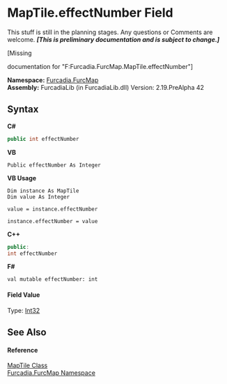# MapTile.effectNumber Field
This stuff is still in the planning stages. Any questions or Comments are welcome. _**\[This is preliminary documentation and is subject to change.\]**_

\[Missing <summary> documentation for "F:Furcadia.FurcMap.MapTile.effectNumber"\]

**Namespace:**&nbsp;<a href="N_Furcadia_FurcMap">Furcadia.FurcMap</a><br />**Assembly:**&nbsp;FurcadiaLib (in FurcadiaLib.dll) Version: 2.19.PreAlpha 42

## Syntax

**C#**<br />
``` C#
public int effectNumber
```

**VB**<br />
``` VB
Public effectNumber As Integer
```

**VB Usage**<br />
``` VB Usage
Dim instance As MapTile
Dim value As Integer

value = instance.effectNumber

instance.effectNumber = value
```

**C++**<br />
``` C++
public:
int effectNumber
```

**F#**<br />
``` F#
val mutable effectNumber: int
```


#### Field Value
Type: <a href="http://msdn2.microsoft.com/en-us/library/td2s409d" target="_blank">Int32</a>

## See Also


#### Reference
<a href="T_Furcadia_FurcMap_MapTile">MapTile Class</a><br /><a href="N_Furcadia_FurcMap">Furcadia.FurcMap Namespace</a><br />